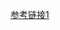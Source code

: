 [参考链接1](https://blog.codinglabs.org/articles/a-malloc-tutorial.html#212-%E9%A1%B5%E4%B8%8E%E5%9C%B0%E5%9D%80%E6%9E%84%E6%88%90)
